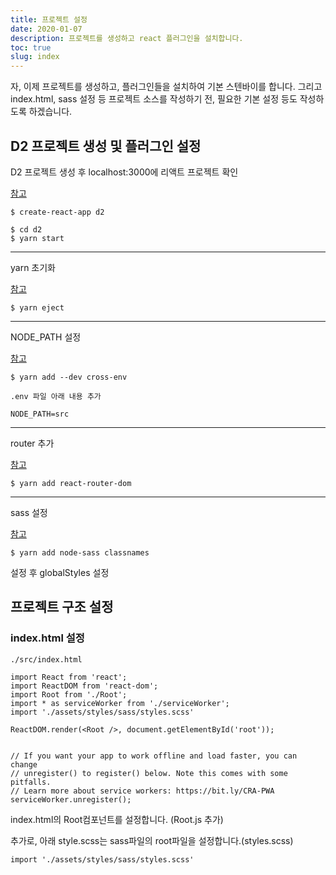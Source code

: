 ```yaml
---
title: 프로젝트 설정
date: 2020-01-07
description: 프로젝트를 생성하고 react 플러그인을 설치합니다.
toc: true
slug: index
---
```


자, 이제 프로젝트를 생성하고, 플러그인들을 설치하여 기본 스텐바이를 합니다.
그리고 index.html, sass 설정 등 프로젝트 소스를 작성하기 전,
필요한 기본 설정 등도 작성하도록 하겠습니다.

## D2 프로젝트 생성 및 플러그인 설정

D2 프로젝트 생성 후 localhost:3000에 리액트 프로젝트 확인

[참고](/docs/front/react/)

```
$ create-react-app d2

$ cd d2
$ yarn start
```

- - -

yarn 초기화

[참고](/docs/etc/yarn/)

```
$ yarn eject
```

- - -

NODE_PATH 설정

[참고](/docs/front/react/)

```
$ yarn add --dev cross-env
```
```
.env 파일 아래 내용 추가

NODE_PATH=src
```
- - -

router 추가

[참고](/docs/front/react/setting/router/)

```
$ yarn add react-router-dom
```

- - -

sass 설정

[참고](/docs/front/react/setting/sass/)

```
$ yarn add node-sass classnames
```

설정 후 globalStyles 설정

## 프로젝트 구조 설정

### index.html 설정

`./src/index.html`

```
import React from 'react';
import ReactDOM from 'react-dom';
import Root from './Root';
import * as serviceWorker from './serviceWorker';
import './assets/styles/sass/styles.scss'

ReactDOM.render(<Root />, document.getElementById('root'));


// If you want your app to work offline and load faster, you can change
// unregister() to register() below. Note this comes with some pitfalls.
// Learn more about service workers: https://bit.ly/CRA-PWA
serviceWorker.unregister();
```

index.html의 Root컴포넌트를 설정합니다. (Root.js 추가)<br/>

추가로, 아래 style.scss는 sass파일의 root파일을 설정합니다.(styles.scss)
```
import './assets/styles/sass/styles.scss'
```

